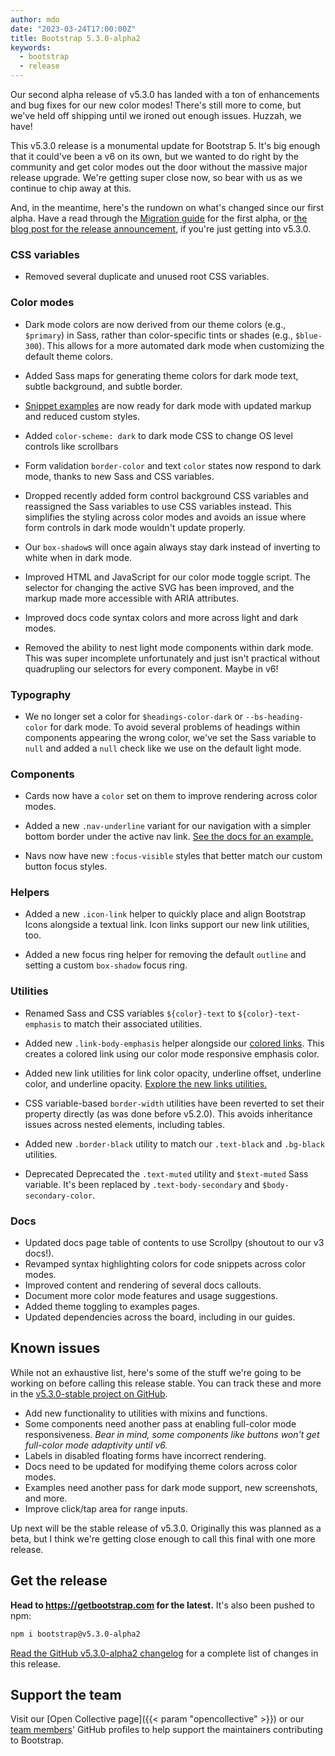 ```yaml
---
author: mdo
date: "2023-03-24T17:00:00Z"
title: Bootstrap 5.3.0-alpha2
keywords:
  - bootstrap
  - release
---
```


Our second alpha release of v5.3.0 has landed with a ton of enhancements and bug fixes for our new color modes! There's still more to come, but we've held off shipping until we ironed out enough issues. Huzzah, we have!

This v5.3.0 release is a monumental update for Bootstrap 5. It's big enough that it could've been a v6 on its own, but we wanted to do right by the community and get color modes out the door without the massive major release upgrade. We're getting super close now, so bear with us as we continue to chip away at this.

And, in the meantime, here's the rundown on what's changed since our first alpha. Have a read through the [Migration guide](https://getbootstrap.com/docs/5.3/migration/#v530-alpha1) for the first alpha, or [the blog post for the release announcement](/2022/12/24/bootstrap-5-3-0-alpha1/), if you're just getting into v5.3.0.

### CSS variables

- Removed several duplicate and unused root CSS variables.

### Color modes

- Dark mode colors are now derived from our theme colors (e.g., `$primary`) in Sass, rather than color-specific tints or shades (e.g., `$blue-300`). This allows for a more automated dark mode when customizing the default theme colors.

- Added Sass maps for generating theme colors for dark mode text, subtle background, and subtle border.

- [Snippet examples](https://getbootstrap.com/docs/5.3/examples/#snippets) are now ready for dark mode with updated markup and reduced custom styles.

- Added `color-scheme: dark` to dark mode CSS to change OS level controls like scrollbars

- Form validation `border-color` and text `color` states now respond to dark mode, thanks to new Sass and CSS variables.

- Dropped recently added form control background CSS variables and reassigned the Sass variables to use CSS variables instead. This simplifies the styling across color modes and avoids an issue where form controls in dark mode wouldn't update properly.

- Our `box-shadow`s will once again always stay dark instead of inverting to white when in dark mode.

- Improved HTML and JavaScript for our color mode toggle script. The selector for changing the active SVG has been improved, and the markup made more accessible with ARIA attributes.

- Improved docs code syntax colors and more across light and dark modes.

- Removed the ability to nest light mode components within dark mode. This was super incomplete unfortunately and just isn't practical without quadrupling our selectors for every component. Maybe in v6!

### Typography

- We no longer set a color for `$headings-color-dark` or `--bs-heading-color` for dark mode. To avoid several problems of headings within components appearing the wrong color, we've set the Sass variable to `null` and added a `null` check like we use on the default light mode.

### Components

- Cards now have a `color` set on them to improve rendering across color modes.

- Added a new `.nav-underline` variant for our navigation with a simpler bottom border under the active nav link. [See the docs for an example.](https://getbootstrap.com/docs/5.3/components/navs-tabs/#underline)

- Navs now have new `:focus-visible` styles that better match our custom button focus styles.

### Helpers

- Added a new `.icon-link` helper to quickly place and align Bootstrap Icons alongside a textual link. Icon links support our new link utilities, too.

- Added a new focus ring helper for removing the default `outline` and setting a custom `box-shadow` focus ring.

### Utilities

- Renamed Sass and CSS variables `${color}-text` to `${color}-text-emphasis` to match their associated utilities.

- Added new `.link-body-emphasis` helper alongside our [colored links](https://getbootstrap.com/docs/5.3/helpers/colored-links/). This creates a colored link using our color mode responsive emphasis color.

- Added new link utilities for link color opacity, underline offset, underline color, and underline opacity. [Explore the new links utilities.](https://getbootstrap.com/docs/5.3/utilities/link/)

- CSS variable-based `border-width` utilities have been reverted to set their property directly (as was done before v5.2.0). This avoids inheritance issues across nested elements, including tables.

- Added new `.border-black` utility to match our `.text-black` and `.bg-black` utilities.

- <span class="badge text-warning-emphasis bg-warning-subtle">Deprecated</span> Deprecated the `.text-muted` utility and `$text-muted` Sass variable. It's been replaced by `.text-body-secondary` and `$body-secondary-color`.

### Docs

- Updated docs page table of contents to use Scrollpy (shoutout to our v3 docs!).
- Revamped syntax highlighting colors for code snippets across color modes.
- Improved content and rendering of several docs callouts.
- Document more color mode features and usage suggestions.
- Added theme toggling to examples pages.
- Updated dependencies across the board, including in our guides.

## Known issues

While not an exhaustive list, here's some of the stuff we're going to be working on before calling this release stable. You can track these and more in the [v5.3.0-stable project on GitHub](https://github.com/orgs/twbs/projects/18).

- Add new functionality to utilities with mixins and functions.
- Some components need another pass at enabling full-color mode responsiveness. _Bear in mind, some components like buttons won't get full-color mode adaptivity until v6._
- Labels in disabled floating forms have incorrect rendering.
- Docs need to be updated for modifying theme colors across color modes.
- Examples need another pass for dark mode support, new screenshots, and more.
- Improve click/tap area for range inputs.

Up next will be the stable release of v5.3.0. Originally this was planned as a beta, but I think we're getting close enough to call this final with one more release.

## Get the release

**Head to <https://getbootstrap.com> for the latest.** It's also been pushed to npm:

```sh
npm i bootstrap@v5.3.0-alpha2
```

[Read the GitHub v5.3.0-alpha2 changelog](https://github.com/twbs/bootstrap/releases/tag/v5.3.0-alpha2) for a complete list of changes in this release.

## Support the team

Visit our [Open Collective page]({{< param "opencollective" >}}) or our [team members](https://github.com/orgs/twbs/people)' GitHub profiles to help support the maintainers contributing to Bootstrap.
